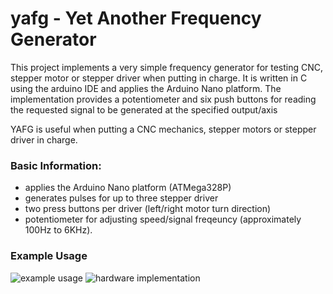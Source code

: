 # yafg - Yet Another Frequency Generator
This project implements a very simple frequency generator for testing CNC, stepper motor or stepper driver when putting in charge.
It is written in C using the arduino IDE and applies the Arduino Nano platform.
The implementation provides a potentiometer and six push buttons for reading the requested signal to be generated at the specified output/axis

YAFG is useful when putting a CNC mechanics, stepper motors or stepper driver in charge.

### Basic Information:
* applies the Arduino Nano platform (ATMega328P)
* generates pulses for up to three stepper driver
* two press buttons per driver (left/right motor turn direction)
* potentiometer for adjusting speed/signal freqeuncy (approximately 100Hz to 6KHz).

### Example Usage
![example usage](https://github.com/rubienr/yafg/blob/master/meta/yafg-sketch.jpg)
![hardware implementation](https://github.com/rubienr/yafg/blob/master/meta/hw-example.jpg)
